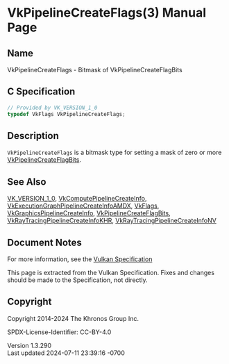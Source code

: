 # VkPipelineCreateFlags(3) Manual Page

## Name

VkPipelineCreateFlags - Bitmask of VkPipelineCreateFlagBits



## <a href="#_c_specification" class="anchor"></a>C Specification

``` c
// Provided by VK_VERSION_1_0
typedef VkFlags VkPipelineCreateFlags;
```

## <a href="#_description" class="anchor"></a>Description

`VkPipelineCreateFlags` is a bitmask type for setting a mask of zero or
more [VkPipelineCreateFlagBits](https://registry.khronos.org/vulkan/specs/1.3-extensions/man/html/VkPipelineCreateFlagBits.html).

## <a href="#_see_also" class="anchor"></a>See Also

[VK_VERSION_1_0](https://registry.khronos.org/vulkan/specs/1.3-extensions/man/html/VK_VERSION_1_0.html),
[VkComputePipelineCreateInfo](https://registry.khronos.org/vulkan/specs/1.3-extensions/man/html/VkComputePipelineCreateInfo.html),
[VkExecutionGraphPipelineCreateInfoAMDX](https://registry.khronos.org/vulkan/specs/1.3-extensions/man/html/VkExecutionGraphPipelineCreateInfoAMDX.html),
[VkFlags](https://registry.khronos.org/vulkan/specs/1.3-extensions/man/html/VkFlags.html),
[VkGraphicsPipelineCreateInfo](https://registry.khronos.org/vulkan/specs/1.3-extensions/man/html/VkGraphicsPipelineCreateInfo.html),
[VkPipelineCreateFlagBits](https://registry.khronos.org/vulkan/specs/1.3-extensions/man/html/VkPipelineCreateFlagBits.html),
[VkRayTracingPipelineCreateInfoKHR](https://registry.khronos.org/vulkan/specs/1.3-extensions/man/html/VkRayTracingPipelineCreateInfoKHR.html),
[VkRayTracingPipelineCreateInfoNV](https://registry.khronos.org/vulkan/specs/1.3-extensions/man/html/VkRayTracingPipelineCreateInfoNV.html)

## <a href="#_document_notes" class="anchor"></a>Document Notes

For more information, see the <a
href="https://registry.khronos.org/vulkan/specs/1.3-extensions/html/vkspec.html#VkPipelineCreateFlags"
target="_blank" rel="noopener">Vulkan Specification</a>

This page is extracted from the Vulkan Specification. Fixes and changes
should be made to the Specification, not directly.

## <a href="#_copyright" class="anchor"></a>Copyright

Copyright 2014-2024 The Khronos Group Inc.

SPDX-License-Identifier: CC-BY-4.0

Version 1.3.290  
Last updated 2024-07-11 23:39:16 -0700
